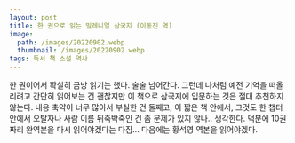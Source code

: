 ```yaml
---
layout: post
title: 한 권으로 읽는 밀레니얼 삼국지 (이동진 역)
image:
  path: /images/20220902.webp
  thumbnail: /images/20220902.webp
tags: 독서 책 소설 역사
---
```

한 권이어서 확실히 금방 읽기는 했다. 술술 넘어간다. 그런데 나처럼 예전 기억을 떠올리려고 간단히 읽어보는 건 괜찮지만 이 책으로 삼국지에 입문하는 것은 절대 추천하지 않는다. 내용 축약이 너무 많아서 부실한 건 둘째고, 이 짧은 책 안에서, 그것도 한 챕터 안에서 오탈자나 사람 이름 뒤죽박죽인 건 좀 문제가 있지 않나.. 생각한다. 덕분에 10권짜리 완역본을 다시 읽어야겠다는 다짐... 다음에는 황석영 역본을 읽어야겠다.